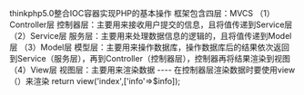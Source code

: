 thinkphp5.0整合IOC容器实现PHP的基本操作 框架包含四层：MVCS （1）Controller层 控制器层：主要用来接收用户提交的信息，且将值传递到Service层 （2）Service层 服务层：主要用来处理数据信息的逻辑的，且将值传递到Model层 （3）Model层 模型层：主要用来操作数据库，操作数据库后的结果依次返回到Service（服务层），再到Controller（控制器层），控制器再将结果渲染到视图 （4）View层 视图层：主要用来渲染数据 ---- 在控制器层渲染数据时要使用view（）来渲染 return view('index',['info'=>$info]);
